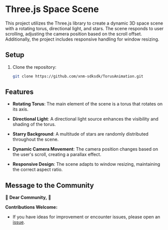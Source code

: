 # Three.js Space Scene

This project utilizes the Three.js library to create a dynamic 3D space scene with a rotating torus, directional light, and stars. The scene responds to user scrolling, adjusting the camera position based on the scroll offset. Additionally, the project includes responsive handling for window resizing.

## Setup

1. Clone the repository:

   ```bash
   git clone https://github.com/xnm-sdksdk/TorusAnimation.git
   ```

## Features

- **Rotating Torus**: The main element of the scene is a torus that rotates on its axis.

- **Directional Light**: A directional light source enhances the visibility and shading of the torus.

- **Starry Background**: A multitude of stars are randomly distributed throughout the scene.

- **Dynamic Camera Movement**: The camera position changes based on the user's scroll, creating a parallax effect.

- **Responsive Design**: The scene adapts to window resizing, maintaining the correct aspect ratio.

## Message to the Community

🚀 **Dear Community,** 🚀

**Contributions Welcome:**

- If you have ideas for improvement or encounter issues, please open an [issue](https://github.com/xnm-sdksdk/TorusAnimation/issues).
